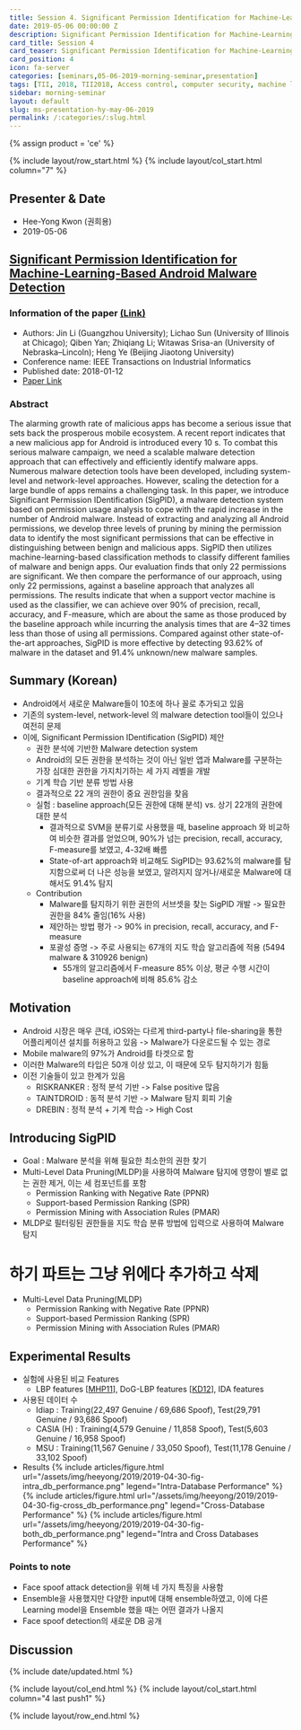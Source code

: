 ```yaml
---
title: Session 4. Significant Permission Identification for Machine-Learning-Based Android Malware Detection
date: 2019-05-06 00:00:00 Z
description: Significant Permission Identification for Machine-Learning-Based Android Malware Detection
card_title: Session 4
card_teaser: Significant Permission Identification for Machine-Learning-Based Android Malware Detection
card_position: 4
icon: fa-server
categories: [seminars,05-06-2019-morning-seminar,presentation]
tags: [TII, 2018, TII2018, Access control, computer security, machine learning, mobile applications, mobile computing]
sidebar: morning-seminar
layout: default
slug: ms-presentation-hy-may-06-2019
permalink: /:categories/:slug.html
---
```


{% assign product = 'ce' %}

{% include layout/row_start.html %}
{% include layout/col_start.html column="7" %}

## Presenter & Date
+ Hee-Yong Kwon (권희용)
+ 2019-05-06

## [Significant Permission Identification for Machine-Learning-Based Android Malware Detection](https://inhaucs.github.io/seminars/05-06-2019-morning-seminar/presentation/ms-presentation-hy-may-06-2019.html)

### Information of the paper [(Link)](https://ieeexplore.ieee.org/abstract/document/8255798)
+ Authors: Jin Li (Guangzhou University); Lichao Sun (University of
Illinois at Chicago); Qiben Yan; Zhiqiang Li; Witawas Srisa-an (University of Nebraska–Lincoln); Heng Ye (Beijing Jiaotong University)
+ Conference name: IEEE Transactions on Industrial Informatics
+ Published date: 2018-01-12
+ [Paper Link](https://ieeexplore.ieee.org/stamp/stamp.jsp?tp=&arnumber=8255798)


### Abstract
The alarming growth rate of malicious apps has become a serious issue that sets back the prosperous mobile ecosystem. A recent report indicates that a new malicious app for Android is introduced every 10 s. To combat this serious malware campaign, we need a scalable malware detection approach that can effectively and efficiently identify malware apps. Numerous malware detection tools have been developed, including system-level and network-level approaches. However, scaling the detection for a large bundle of apps remains a challenging task. In this paper, we introduce Significant Permission IDentification (SigPID), a malware detection system based on permission usage analysis to cope with the rapid increase in the number of Android malware. Instead of extracting and analyzing all Android permissions, we develop three levels of pruning by mining the permission data to identify the most significant permissions that can be effective in distinguishing between benign and malicious apps. SigPID then utilizes machine-learning-based classification methods to classify different families of malware and benign apps. Our evaluation finds that only 22 permissions are significant. We then compare the performance of our approach, using only 22 permissions, against a baseline approach that analyzes all permissions. The results indicate that when a support vector machine is used as the classifier, we can achieve over 90% of precision, recall, accuracy, and F-measure, which are about the same as those produced by the baseline approach while incurring the analysis times that are 4–32 times less than those of using all permissions. Compared against other state-of-the-art approaches, SigPID is more effective by detecting 93.62% of malware in the dataset and 91.4% unknown/new malware samples.


## Summary (Korean)
+ Android에서 새로운 Malware들이 10초에 하나 꼴로 추가되고 있음
+ 기존의 system-level, network-level 의 malware detection tool들이 있으나 여전히 문제
+ 이에, Significant Permission IDentification (SigPID) 제안
  + 권한 분석에 기반한 Malware detection system
  + Android의 모든 권한을 분석하는 것이 아닌 일반 앱과 Malware를 구분하는 가장 심대한 권한을 가지치기하는 세 가지 레벨을 개발
  + 기계 학습 기반 분류 방법 사용
  + 결과적으로 22 개의 권한이 중요 권한임을 찾음
  + 실험 : baseline approach(모든 권한에 대해 분석) vs. 상기 22개의 권한에 대한 분석
    + 결과적으로 SVM을 분류기로 사용했을 때, baseline approach 와 비교하여 비슷한 결과를 얻었으며, 90%가 넘는 precision, recall, accuracy, F-measure를 보였고, 4-32배 빠름
    + State-of-art approach와 비교해도 SigPID는 93.62%의 malware를 탐지함으로써 더 나은 성능을 보였고, 알려지지 않거나/새로운 Malware에 대해서도 91.4% 탐지
  + Contribution
    + Malware를 탐지하기 위한 권한의 서브셋을 찾는 SigPID 개발 -> 필요한 권한을 84% 줄임(16% 사용)
    + 제안하는 방법 평가 -> 90% in precision, recall, accuracy, and F-measure
    + 포괄성 증명 -> 주로 사용되는 67개의 지도 학습 알고리즘에 적용 (5494 malware & 310926 benign)
      + 55개의 알고리즘에서 F-measure 85% 이상, 평균 수행 시간이 baseline approach에 비해 85.6% 감소


## Motivation
+ Android 시장은 매우 큰데, iOS와는 다르게 third-party나 file-sharing을 통한 어플리케이션 설치를 허용하고 있음 -> Malware가 다운로드될 수 있는 경로
+ Mobile malware의 97%가 Android를 타겟으로 함
+ 이러한 Malware의 타입은 50개 이상 있고, 이 때문에 모두 탐지하기가 힘듦
+ 이전 기술들이 있고 한계가 있음
  + RISKRANKER : 정적 분석 기반 -> False positive 많음
  + TAINTDROID : 동적 분석 기반 -> Malware 탐지 회피 기술
  + DREBIN : 정적 분석 + 기계 학습 -> High Cost


## Introducing SigPID
+ Goal : Malware 분석을 위해 필요한 최소한의 권한 찾기
+ Multi-Level Data Pruning(MLDP)을 사용하여 Malware 탐지에 영향이 별로 없는 권한 제거, 이는 세 컴포넌트를 포함
  + Permission Ranking with Negative Rate (PPNR)
  + Support-based Permission Ranking (SPR)
  + Permission Mining with Association Rules (PMAR)
+ MLDP로 필터링된 권한들을 지도 학습 분류 방법에 입력으로 사용하여 Malware 탐지

# 하기 파트는 그냥 위에다 추가하고 삭제
+ Multi-Level Data Pruning(MLDP)
  + Permission Ranking with Negative Rate (PPNR)
  + Support-based Permission Ranking (SPR)
  + Permission Mining with Association Rules (PMAR)


## Experimental Results
+ 실험에 사용된 비교 Features
  + LBP features [[MHP11]], DoG-LBP features [[KD12]], IDA features
+ 사용된 데이터 수
  + Idiap : Training(22,497 Genuine / 69,686 Spoof), Test(29,791 Genuine / 93,686 Spoof)
  + CASIA (H) : Training(4,579 Genuine / 11,858 Spoof), Test(5,603 Genuine / 16,958 Spoof)
  + MSU : Training(11,567 Genuine / 33,050 Spoof), Test(11,178 Genuine / 33,102 Spoof)
+ Results
{% include articles/figure.html url="/assets/img/heeyong/2019/2019-04-30-fig-intra_db_performance.png" legend="Intra-Database Performance" %}
{% include articles/figure.html url="/assets/img/heeyong/2019/2019-04-30-fig-cross_db_performance.png" legend="Cross-Database Performance" %}
{% include articles/figure.html url="/assets/img/heeyong/2019/2019-04-30-fig-both_db_performance.png" legend="Intra and Cross Databases Performance" %}


### Points to note
+ Face spoof attack detection을 위해 네 가지 특징을 사용함
+ Ensemble을 사용했지만 다양한 input에 대해 ensemble하였고, 이에 다른 Learning model을 Ensemble 했을 때는 어떤 결과가 나올지
+ Face spoof detection의 새로운 DB 공개



## Discussion

[CAM12]: <https://ieeexplore.ieee.org/stamp/stamp.jsp?tp=&arnumber=6313548> "I. Chingovska, A. Anjos, and S. Marcel, “On the effectiveness of local binary patterns in face anti-spoofing,” in Proc. IEEE BIOSIG, Sep. 2012, pp. 1–7."
[AM11]: <https://ieeexplore.ieee.org/stamp/stamp.jsp?tp=&arnumber=6117503> "A. Anjos and S. Marcel, “Counter-measures to photo attacks in face recognition: A public database and a baseline,” in Proc. IJCB, Oct. 2011, pp. 1–7."
[TLL+10]: <http://parnec.nuaa.edu.cn/xtan/paper/eccv10r1.pdf> "X. Tan, Y. Li, J. Liu, and L. Jiang, “Face liveness detection from a single image with sparse low rank bilinear discriminative model,” in Proc. ECCV, Sep. 2010, pp. 504–517."
[ZYL+12]: <http://www.cbsr.ia.ac.cn/users/jjyan/ZHANG-ICB2012.pdf> "Z. Zhang, J. Yan, S. Liu, Z. Lei, D. Yi, and S. Z. Li, “A face antispoofing database with diverse attacks,” in Proc. ICB, Mar./Apr. 2012, pp. 26–31."
[SPW+07]: <https://arxiv.org/pdf/1801.01949.pdf> "L. Sun, G. Pan, Z. Wu, and S. Lao, “Blinking-based live face detection using conditional random fields,” in Proc. AIB, 2007, pp. 252–260."
[BLL+09]: <https://arxiv.org/pdf/1804.06702.pdf> "W. Bao, H. Li, N. Li, and W. Jiang, “A liveness detection method for face recognition based on optical flow field,” in Proc. IASP, Apr. 2009, pp. 233–236."
[BDV+13]: <http://iab-rubric.org/papers/PID2777141.pdf> "S. Bharadwaj, T. I. Dhamecha, M. Vatsa, and R. Singh, “Computationally efficient face spoofing detection with motion magnification,” in Proc. IEEE Conf. Comput. Vis. Pattern Recognit. Workshops (CVPRW), Jun. 2013, pp. 105–110."
[MHP11]: <https://ieeexplore.ieee.org/stamp/stamp.jsp?tp=&arnumber=6117510> "J. Määtta, A. Hadid, and M. Pietikäinen, “Face spoofing detection from single images using micro-texture analysis,” in Proc. IJCB, Oct. 2011, pp. 1–7."
[KD12]: <http://www.eurecom.fr/en/publication/3646/download/mm-publi-3646.pdf> "N. Kose and J. Dugelay, “Classification of captured and recaptured images to detect photograph spoofing,” in Proc. ICIEV, May 2012, pp. 1027–1032."


{% include date/updated.html %}

{% include layout/col_end.html %}
{% include layout/col_start.html column="4 last push1" %}

{% include layout/row_end.html %}
